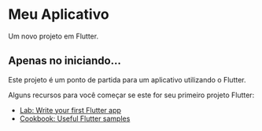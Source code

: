 # Meu Aplicativo

Um novo projeto em Flutter.

## Apenas no iniciando...

Este projeto é um ponto de partida para um aplicativo utilizando o Flutter.

Alguns recursos para você começar se este for seu primeiro projeto Flutter:

- [Lab: Write your first Flutter app](https://docs.flutter.dev/get-started/codelab)
- [Cookbook: Useful Flutter samples](https://docs.flutter.dev/cookbook)
